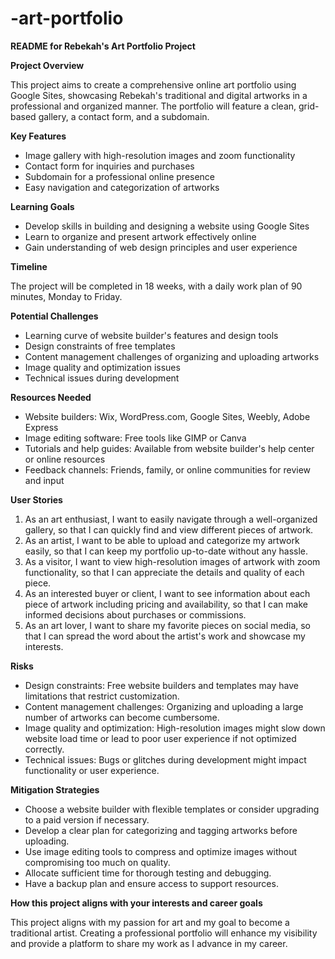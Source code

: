 # -art-portfolio
**README for Rebekah's Art Portfolio Project**

**Project Overview**

This project aims to create a comprehensive online art portfolio using Google Sites, showcasing Rebekah's traditional and digital artworks in a professional and organized manner. The portfolio will feature a clean, grid-based gallery, a contact form, and a subdomain.

**Key Features**

* Image gallery with high-resolution images and zoom functionality
* Contact form for inquiries and purchases
* Subdomain for a professional online presence
* Easy navigation and categorization of artworks

**Learning Goals**

* Develop skills in building and designing a website using Google Sites
* Learn to organize and present artwork effectively online
* Gain understanding of web design principles and user experience

**Timeline**

The project will be completed in 18 weeks, with a daily work plan of 90 minutes, Monday to Friday.

**Potential Challenges**

* Learning curve of website builder's features and design tools
* Design constraints of free templates
* Content management challenges of organizing and uploading artworks
* Image quality and optimization issues
* Technical issues during development

**Resources Needed**

* Website builders: Wix, WordPress.com, Google Sites, Weebly, Adobe Express
* Image editing software: Free tools like GIMP or Canva
* Tutorials and help guides: Available from website builder's help center or online resources
* Feedback channels: Friends, family, or online communities for review and input

**User Stories**

1. As an art enthusiast, I want to easily navigate through a well-organized gallery, so that I can quickly find and view different pieces of artwork.
2. As an artist, I want to be able to upload and categorize my artwork easily, so that I can keep my portfolio up-to-date without any hassle.
3. As a visitor, I want to view high-resolution images of artwork with zoom functionality, so that I can appreciate the details and quality of each piece.
4. As an interested buyer or client, I want to see information about each piece of artwork including pricing and availability, so that I can make informed decisions about purchases or commissions.
5. As an art lover, I want to share my favorite pieces on social media, so that I can spread the word about the artist's work and showcase my interests.

**Risks**

* Design constraints: Free website builders and templates may have limitations that restrict customization.
* Content management challenges: Organizing and uploading a large number of artworks can become cumbersome.
* Image quality and optimization: High-resolution images might slow down website load time or lead to poor user experience if not optimized correctly.
* Technical issues: Bugs or glitches during development might impact functionality or user experience.

**Mitigation Strategies**

* Choose a website builder with flexible templates or consider upgrading to a paid version if necessary.
* Develop a clear plan for categorizing and tagging artworks before uploading.
* Use image editing tools to compress and optimize images without compromising too much on quality.
* Allocate sufficient time for thorough testing and debugging.
* Have a backup plan and ensure access to support resources.

**How this project aligns with your interests and career goals**

This project aligns with my passion for art and my goal to become a traditional artist. Creating a professional portfolio will enhance my visibility and provide a platform to share my work as I advance in my career.
